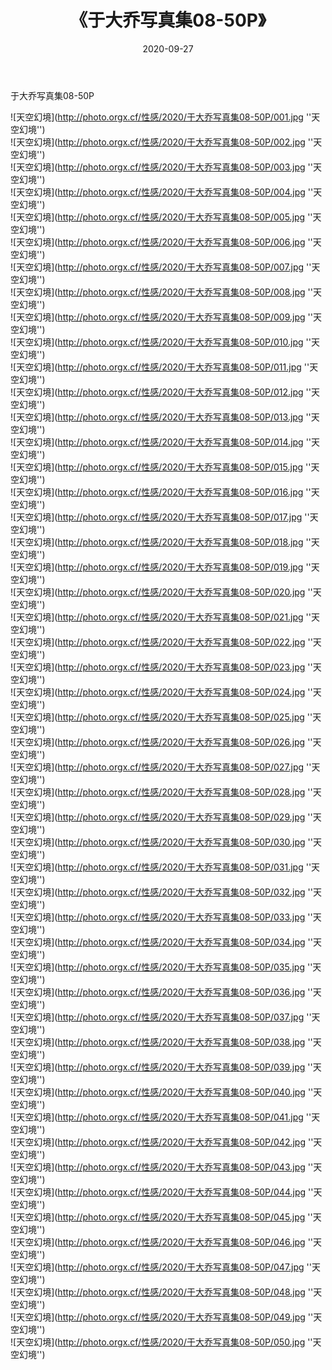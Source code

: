 ﻿---
layout: post
title:  《于大乔写真集08-50P》
date:   2020-09-27
image: http://photo.orgx.cf/性感/2020/于大乔写真集08-50P/000.jpg
categories: [美女, 性感, 泳衣]
---

于大乔写真集08-50P



![天空幻境](http://photo.orgx.cf/性感/2020/于大乔写真集08-50P/001.jpg ''天空幻境'') <br>
![天空幻境](http://photo.orgx.cf/性感/2020/于大乔写真集08-50P/002.jpg ''天空幻境'') <br>
![天空幻境](http://photo.orgx.cf/性感/2020/于大乔写真集08-50P/003.jpg ''天空幻境'') <br>
![天空幻境](http://photo.orgx.cf/性感/2020/于大乔写真集08-50P/004.jpg ''天空幻境'') <br>
![天空幻境](http://photo.orgx.cf/性感/2020/于大乔写真集08-50P/005.jpg ''天空幻境'') <br>
![天空幻境](http://photo.orgx.cf/性感/2020/于大乔写真集08-50P/006.jpg ''天空幻境'') <br>
![天空幻境](http://photo.orgx.cf/性感/2020/于大乔写真集08-50P/007.jpg ''天空幻境'') <br>
![天空幻境](http://photo.orgx.cf/性感/2020/于大乔写真集08-50P/008.jpg ''天空幻境'') <br>
![天空幻境](http://photo.orgx.cf/性感/2020/于大乔写真集08-50P/009.jpg ''天空幻境'') <br>
![天空幻境](http://photo.orgx.cf/性感/2020/于大乔写真集08-50P/010.jpg ''天空幻境'') <br>
![天空幻境](http://photo.orgx.cf/性感/2020/于大乔写真集08-50P/011.jpg ''天空幻境'') <br>
![天空幻境](http://photo.orgx.cf/性感/2020/于大乔写真集08-50P/012.jpg ''天空幻境'') <br>
![天空幻境](http://photo.orgx.cf/性感/2020/于大乔写真集08-50P/013.jpg ''天空幻境'') <br>
![天空幻境](http://photo.orgx.cf/性感/2020/于大乔写真集08-50P/014.jpg ''天空幻境'') <br>
![天空幻境](http://photo.orgx.cf/性感/2020/于大乔写真集08-50P/015.jpg ''天空幻境'') <br>
![天空幻境](http://photo.orgx.cf/性感/2020/于大乔写真集08-50P/016.jpg ''天空幻境'') <br>
![天空幻境](http://photo.orgx.cf/性感/2020/于大乔写真集08-50P/017.jpg ''天空幻境'') <br>
![天空幻境](http://photo.orgx.cf/性感/2020/于大乔写真集08-50P/018.jpg ''天空幻境'') <br>
![天空幻境](http://photo.orgx.cf/性感/2020/于大乔写真集08-50P/019.jpg ''天空幻境'') <br>
![天空幻境](http://photo.orgx.cf/性感/2020/于大乔写真集08-50P/020.jpg ''天空幻境'') <br>
![天空幻境](http://photo.orgx.cf/性感/2020/于大乔写真集08-50P/021.jpg ''天空幻境'') <br>
![天空幻境](http://photo.orgx.cf/性感/2020/于大乔写真集08-50P/022.jpg ''天空幻境'') <br>
![天空幻境](http://photo.orgx.cf/性感/2020/于大乔写真集08-50P/023.jpg ''天空幻境'') <br>
![天空幻境](http://photo.orgx.cf/性感/2020/于大乔写真集08-50P/024.jpg ''天空幻境'') <br>
![天空幻境](http://photo.orgx.cf/性感/2020/于大乔写真集08-50P/025.jpg ''天空幻境'') <br>
![天空幻境](http://photo.orgx.cf/性感/2020/于大乔写真集08-50P/026.jpg ''天空幻境'') <br>
![天空幻境](http://photo.orgx.cf/性感/2020/于大乔写真集08-50P/027.jpg ''天空幻境'') <br>
![天空幻境](http://photo.orgx.cf/性感/2020/于大乔写真集08-50P/028.jpg ''天空幻境'') <br>
![天空幻境](http://photo.orgx.cf/性感/2020/于大乔写真集08-50P/029.jpg ''天空幻境'') <br>
![天空幻境](http://photo.orgx.cf/性感/2020/于大乔写真集08-50P/030.jpg ''天空幻境'') <br>
![天空幻境](http://photo.orgx.cf/性感/2020/于大乔写真集08-50P/031.jpg ''天空幻境'') <br>
![天空幻境](http://photo.orgx.cf/性感/2020/于大乔写真集08-50P/032.jpg ''天空幻境'') <br>
![天空幻境](http://photo.orgx.cf/性感/2020/于大乔写真集08-50P/033.jpg ''天空幻境'') <br>
![天空幻境](http://photo.orgx.cf/性感/2020/于大乔写真集08-50P/034.jpg ''天空幻境'') <br>
![天空幻境](http://photo.orgx.cf/性感/2020/于大乔写真集08-50P/035.jpg ''天空幻境'') <br>
![天空幻境](http://photo.orgx.cf/性感/2020/于大乔写真集08-50P/036.jpg ''天空幻境'') <br>
![天空幻境](http://photo.orgx.cf/性感/2020/于大乔写真集08-50P/037.jpg ''天空幻境'') <br>
![天空幻境](http://photo.orgx.cf/性感/2020/于大乔写真集08-50P/038.jpg ''天空幻境'') <br>
![天空幻境](http://photo.orgx.cf/性感/2020/于大乔写真集08-50P/039.jpg ''天空幻境'') <br>
![天空幻境](http://photo.orgx.cf/性感/2020/于大乔写真集08-50P/040.jpg ''天空幻境'') <br>
![天空幻境](http://photo.orgx.cf/性感/2020/于大乔写真集08-50P/041.jpg ''天空幻境'') <br>
![天空幻境](http://photo.orgx.cf/性感/2020/于大乔写真集08-50P/042.jpg ''天空幻境'') <br>
![天空幻境](http://photo.orgx.cf/性感/2020/于大乔写真集08-50P/043.jpg ''天空幻境'') <br>
![天空幻境](http://photo.orgx.cf/性感/2020/于大乔写真集08-50P/044.jpg ''天空幻境'') <br>
![天空幻境](http://photo.orgx.cf/性感/2020/于大乔写真集08-50P/045.jpg ''天空幻境'') <br>
![天空幻境](http://photo.orgx.cf/性感/2020/于大乔写真集08-50P/046.jpg ''天空幻境'') <br>
![天空幻境](http://photo.orgx.cf/性感/2020/于大乔写真集08-50P/047.jpg ''天空幻境'') <br>
![天空幻境](http://photo.orgx.cf/性感/2020/于大乔写真集08-50P/048.jpg ''天空幻境'') <br>
![天空幻境](http://photo.orgx.cf/性感/2020/于大乔写真集08-50P/049.jpg ''天空幻境'') <br>
![天空幻境](http://photo.orgx.cf/性感/2020/于大乔写真集08-50P/050.jpg ''天空幻境'') <br>